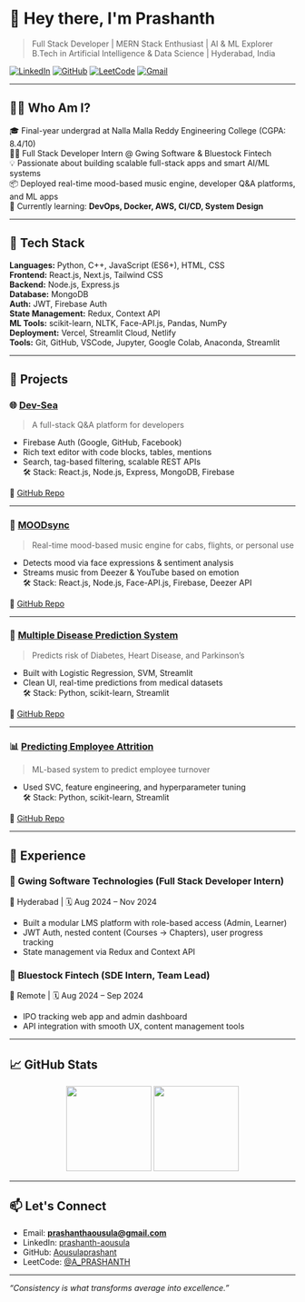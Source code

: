 # 👋 Hey there, I'm Prashanth

> Full Stack Developer | MERN Stack Enthusiast | AI & ML Explorer  
> B.Tech in Artificial Intelligence & Data Science | Hyderabad, India

[![LinkedIn](https://img.shields.io/badge/-LinkedIn-0077B5?style=flat-square&logo=linkedin&logoColor=white)](https://www.linkedin.com/in/prashanth-aousula-161b19224/)
[![GitHub](https://img.shields.io/badge/-GitHub-black?style=flat-square&logo=github)](https://github.com/Aousulaprashant)
[![LeetCode](https://img.shields.io/badge/-LeetCode-orange?style=flat-square&logo=leetcode&logoColor=white)](https://leetcode.com/u/A_PRASHANTH/)
[![Gmail](https://img.shields.io/badge/-Gmail-D14836?style=flat-square&logo=gmail&logoColor=white)](mailto:prashanthaousula@gmail.com)

---

## 🧑‍💻 Who Am I?

🎓 Final-year undergrad at Nalla Malla Reddy Engineering College (CGPA: 8.4/10)  
👨‍💼 Full Stack Developer Intern @ Gwing Software & Bluestock Fintech  
💡 Passionate about building scalable full-stack apps and smart AI/ML systems  
📦 Deployed real-time mood-based music engine, developer Q&A platforms, and ML apps  
🔭 Currently learning: **DevOps, Docker, AWS, CI/CD, System Design**

---

## 🔧 Tech Stack

**Languages:** Python, C++, JavaScript (ES6+), HTML, CSS  
**Frontend:** React.js, Next.js, Tailwind CSS  
**Backend:** Node.js, Express.js  
**Database:** MongoDB  
**Auth:** JWT, Firebase Auth  
**State Management:** Redux, Context API  
**ML Tools:** scikit-learn, NLTK, Face-API.js, Pandas, NumPy  
**Deployment:** Vercel, Streamlit Cloud, Netlify  
**Tools:** Git, GitHub, VSCode, Jupyter, Google Colab, Anaconda, Streamlit

---

## 🚀 Projects

### 🌐 [Dev-Sea](https://dev-sea-nru4.vercel.app/)
> A full-stack Q&A platform for developers

- Firebase Auth (Google, GitHub, Facebook)
- Rich text editor with code blocks, tables, mentions
- Search, tag-based filtering, scalable REST APIs  
🛠️ Stack: React.js, Node.js, Express, MongoDB, Firebase

🔗 [GitHub Repo](https://github.com/Aousulaprashant/Dev-Sea)

---

### 🎵 [MOODsync](https://m-oodsync-real-time-mood-based-music-engine-for-cabs-3hfy650np.vercel.app/)
> Real-time mood-based music engine for cabs, flights, or personal use

- Detects mood via face expressions & sentiment analysis
- Streams music from Deezer & YouTube based on emotion  
🛠️ Stack: React.js, Node.js, Face-API.js, Firebase, Deezer API

🔗 [GitHub Repo](https://github.com/Aousulaprashant/MOodsync-Real-Time-Mood-Based-Music-Engine-for-Cabs-Flights-Personal-Use)

---

### 🧠 [Multiple Disease Prediction System](https://multiple-disease-prediction-system-mlgit-a32er9hkm3gwg99tftmb2.streamlit.app/)
> Predicts risk of Diabetes, Heart Disease, and Parkinson’s

- Built with Logistic Regression, SVM, Streamlit  
- Clean UI, real-time predictions from medical datasets  
🛠️ Stack: Python, scikit-learn, Streamlit

🔗 [GitHub Repo](https://github.com/Aousulaprashant/Multiple-Disease-Prediction-System-ML)

---

### 📊 [Predicting Employee Attrition](https://predicting-employee-attrition-mlgit-rsqxhncdhztsgtwg3pq2ka.streamlit.app/)
> ML-based system to predict employee turnover

- Used SVC, feature engineering, and hyperparameter tuning  
🛠️ Stack: Python, scikit-learn, Streamlit

🔗 [GitHub Repo](https://github.com/Aousulaprashant/Predicting-Employee-Attrition-ML)

---

## 💼 Experience

### 🔹 **Gwing Software Technologies** (Full Stack Developer Intern)  
📍 Hyderabad | 🗓️ Aug 2024 – Nov 2024  
- Built a modular LMS platform with role-based access (Admin, Learner)  
- JWT Auth, nested content (Courses → Chapters), user progress tracking  
- State management via Redux and Context API  

### 🔹 **Bluestock Fintech** (SDE Intern, Team Lead)  
📍 Remote | 🗓️ Aug 2024 – Sep 2024  
- IPO tracking web app and admin dashboard  
- API integration with smooth UX, content management tools

---

## 📈 GitHub Stats

<div align="center">
  <img src="https://github-readme-stats.vercel.app/api?username=Aousulaprashant&show_icons=true&theme=radical" height="150"/>
  <img src="https://github-readme-stats.vercel.app/api/top-langs/?username=Aousulaprashant&layout=compact&theme=radical" height="150"/>
</div>

---

## 📫 Let's Connect

- Email: **prashanthaousula@gmail.com**
- LinkedIn: [prashanth-aousula](https://www.linkedin.com/in/prashanth-aousula-161b19224/)
- GitHub: [Aousulaprashant](https://github.com/Aousulaprashant)
- LeetCode: [@A_PRASHANTH](https://leetcode.com/u/A_PRASHANTH/)

---

_“Consistency is what transforms average into excellence.”_

